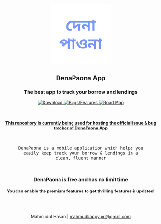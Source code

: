 <p align="center">
    <img src="ic_playstore.png" height="200px"/>
</p>

<h2 align="middle">DenaPaona App</p>
<h3 align="middle">The best app to track your borrow and lendings</h3>

<p align="center">
    <a href="https://play.google.com/store/apps/details?id=dev.mahmudz.denapaona">
        <img src="https://img.shields.io/badge/-Download-ff9600?style=for-the-badge" alt="Download">
    </a>
    <a href="https://github.com/mahmudz/denapaona/issues">
        <img src="https://img.shields.io/badge/-Bugs%20%2F%20Features-7057ff?style=for-the-badge" alt="Bugs/Features">
    </a>
    <a href="https://github.com/mahmudz/denapaona/projects/1">
        <img src="https://img.shields.io/badge/-Road%20Map-blue?style=for-the-badge" alt="Road Map">
    </a>
</p>

<br>

<h4 align="middle">
    <u>
        This repository is currently being used for hosting the official issue 
        & bug tracker of DenaPaona App
    </u>
</h4>

<br>

<pre align="middle">
DenaPaona is a mobile application which helps you
easily keep track your borrow & lendings in a
clean, fluent manner
</pre>

<br>

<h3 align="middle">DenaPaona is free and has no limit time</h3>

<h4 align="middle">
    You can enable the premium features to get thrilling features & updates!
</h4>

<br>
<br>

<p align="center">
    Mahmudul Hasan | 
    <a href="mailto:mahmudbappy.pri@gmail.com">mahmudbappy.pri@gmail.com</a>
</p>
